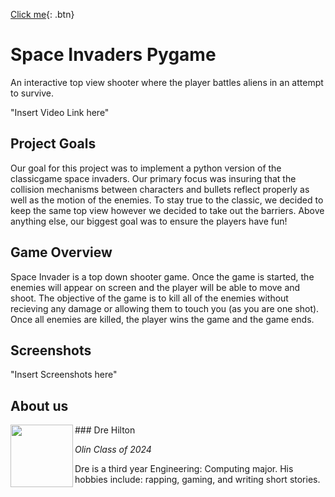 [Click me]([http://www.google.com](https://github.com/olincollege/space-invaders)){: .btn}
# Space Invaders Pygame
An interactive top view shooter where the player battles aliens in an attempt to survive.
  
"Insert Video Link here"
  
## Project Goals
  Our goal for this project was to implement a python version of the classicgame space invaders. Our primary focus was insuring that the collision mechanisms between characters and bullets reflect properly as well as the motion of the enemies. To stay true to the classic, we decided to keep the same top view however we decided to take out the barriers. Above anything else, our biggest goal was to ensure the players have fun!
## Game Overview
  Space Invader is a top down shooter game. Once the game is started, the enemies will appear on screen and the player will be able to move and shoot. The objective of the game is to kill all of the enemies without recieving any damage or allowing them to touch you (as you are one shot). Once all enemies are killed, the player wins the game and the game ends. 
  
## Screenshots
  "Insert Screenshots here"
 ## About us
  
  <img align="left" width="100" height="100" src="https://www.google.com/url?sa=i&url=https%3A%2F%2Fmites.mit.edu%2Fdiscover-mites%2Fapply-to-mites%2Fprepare-your-application-mites-summer-and-mites-semester%2F&psig=AOvVaw1Ap8uUMu3UvyjVneGhFj8X&ust=1683362938313000&source=images&cd=vfe&ved=0CBAQjRxqFwoTCKiyr-bl3f4CFQAAAAAdAAAAABAE">
  ### Dre Hilton
  
  _Olin Class of 2024_
  
  Dre is a third year Engineering: Computing major. His hobbies include: rapping, gaming, and writing short stories.
